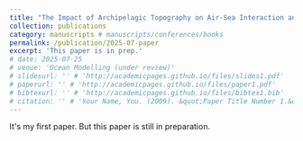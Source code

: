 ```yaml
---
title: "The Impact of Archipelagic Topography on Air-Sea Interaction and Typhoon Intensity in the South China Sea"
collection: publications
category: manuscripts # manuscripts/conferences/books
permalink: /publication/2025-07-paper
excerpt: 'This paper is in prep.'
# date: 2025-07-25
# venue: 'Ocean Modelling (under review)'
# slidesurl: '' # 'http://academicpages.github.io/files/slides1.pdf'
# paperurl: '' # 'http://academicpages.github.io/files/paper1.pdf'
# bibtexurl: '' # 'http://academicpages.github.io/files/bibtex1.bib'
# citation: '' # 'Your Name, You. (2009). &quot;Paper Title Number 1.&quot; <i>Journal 1</i>. 1(1).'
---
```

<!-- The contents above will be part of a list of publications, if the user clicks the link for the publication than the contents of section will be rendered as a full page, allowing you to provide more information about the paper for the reader. When publications are displayed as a single page, the contents of the above "citation" field will automatically be included below this section in a smaller font. -->

It's my first paper. But this paper is still in preparation.